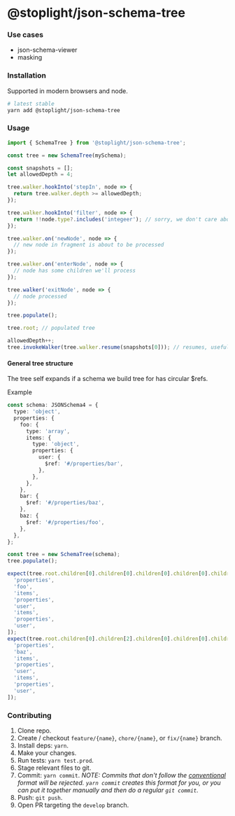 # @stoplight/json-schema-tree

<!-- BADGES -->

### Use cases

- json-schema-viewer
- masking

### Installation

Supported in modern browsers and node.

```bash
# latest stable
yarn add @stoplight/json-schema-tree
```

### Usage

```ts
import { SchemaTree } from '@stoplight/json-schema-tree';

const tree = new SchemaTree(mySchema);

const snapshots = [];
let allowedDepth = 4;

tree.walker.hookInto('stepIn', node => {
  return tree.walker.depth >= allowedDepth;
});

tree.walker.hookInto('filter', node => {
  return !!node.type?.includes('integeer'); // sorry, we don't care about integers
});

tree.walker.on('newNode', node => {
  // new node in fragment is about to be processed
});

tree.walker.on('enterNode', node => {
  // node has some children we'll process
});

tree.walker('exitNode', node => {
  // node processed
});

tree.populate();

tree.root; // populated tree

allowedDepth++;
tree.invokeWalker(tree.walker.resume(snapshots[0])); // resumes, useful for jsv (expand)
```

#### General tree structure

The tree self expands if a schema we build tree for has circular $refs.

Example

```ts
const schema: JSONSchema4 = {
  type: 'object',
  properties: {
    foo: {
      type: 'array',
      items: {
        type: 'object',
        properties: {
          user: {
            $ref: '#/properties/bar',
          },
        },
      },
    },
    bar: {
      $ref: '#/properties/baz',
    },
    baz: {
      $ref: '#/properties/foo',
    },
  },
};

const tree = new SchemaTree(schema);
tree.populate();

expect(tree.root.children[0].children[0].children[0].children[0].children[0].children[0].path).toEqual([
  'properties',
  'foo',
  'items',
  'properties',
  'user',
  'items',
  'properties',
  'user',
]);
expect(tree.root.children[0].children[2].children[0].children[0].children[0].children[0].path).toEqual([
  'properties',
  'baz',
  'items',
  'properties',
  'user',
  'items',
  'properties',
  'user',
]);
```

### Contributing

1. Clone repo.
2. Create / checkout `feature/{name}`, `chore/{name}`, or `fix/{name}` branch.
3. Install deps: `yarn`.
4. Make your changes.
5. Run tests: `yarn test.prod`.
6. Stage relevant files to git.
7. Commit: `yarn commit`. _NOTE: Commits that don't follow the [conventional](https://github.com/marionebl/commitlint/tree/master/%40commitlint/config-conventional) format will be rejected. `yarn commit` creates this format for you, or you can put it together manually and then do a regular `git commit`._
8. Push: `git push`.
9. Open PR targeting the `develop` branch.
